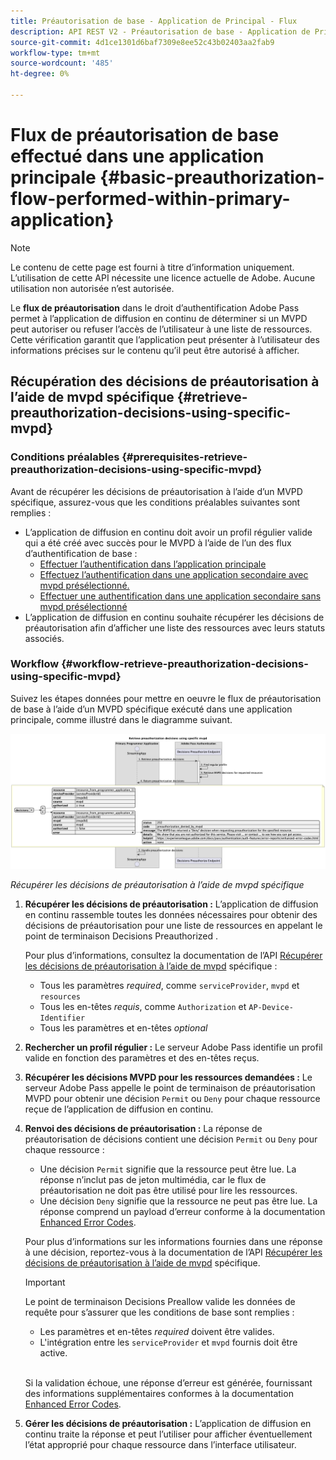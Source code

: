 ```yaml
---
title: Préautorisation de base - Application de Principal - Flux
description: API REST V2 - Préautorisation de base - Application de Principal - Flux
source-git-commit: 4d1ce1301d6baf7309e8ee52c43b02403aa2fab9
workflow-type: tm+mt
source-wordcount: '485'
ht-degree: 0%

---
```



# Flux de préautorisation de base effectué dans une application principale {#basic-preauthorization-flow-performed-within-primary-application}

>[!NOTE]
>
> Le contenu de cette page est fourni à titre d’information uniquement. L’utilisation de cette API nécessite une licence actuelle de Adobe. Aucune utilisation non autorisée n’est autorisée.

Le **flux de préautorisation** dans le droit d’authentification Adobe Pass permet à l’application de diffusion en continu de déterminer si un MVPD peut autoriser ou refuser l’accès de l’utilisateur à une liste de ressources. Cette vérification garantit que l’application peut présenter à l’utilisateur des informations précises sur le contenu qu’il peut être autorisé à afficher.

## Récupération des décisions de préautorisation à l’aide de mvpd spécifique {#retrieve-preauthorization-decisions-using-specific-mvpd}

### Conditions préalables {#prerequisites-retrieve-preauthorization-decisions-using-specific-mvpd}

Avant de récupérer les décisions de préautorisation à l’aide d’un MVPD spécifique, assurez-vous que les conditions préalables suivantes sont remplies :

* L’application de diffusion en continu doit avoir un profil régulier valide qui a été créé avec succès pour le MVPD à l’aide de l’un des flux d’authentification de base :
   * [Effectuer l’authentification dans l’application principale](../basic-flows/rest-api-v2-basic-authentication-primary-application-flow.md)
   * [Effectuez l’authentification dans une application secondaire avec mvpd présélectionné.](../basic-flows/rest-api-v2-basic-authentication-secondary-application-flow.md)
   * [Effectuer une authentification dans une application secondaire sans mvpd présélectionné](../basic-flows/rest-api-v2-basic-authentication-secondary-application-flow.md)
* L’application de diffusion en continu souhaite récupérer les décisions de préautorisation afin d’afficher une liste des ressources avec leurs statuts associés.

### Workflow {#workflow-retrieve-preauthorization-decisions-using-specific-mvpd}

Suivez les étapes données pour mettre en oeuvre le flux de préautorisation de base à l’aide d’un MVPD spécifique exécuté dans une application principale, comme illustré dans le diagramme suivant.

![Récupérer les décisions de préautorisation à l’aide de mvpd spécifique](../../../assets/rest-api-v2/flows/basic-flows/rest-api-v2-retrieve-preauthorization-decisions-within-primary-application-using-specific-mvpd.png)

*Récupérer les décisions de préautorisation à l’aide de mvpd spécifique*

1. **Récupérer les décisions de préautorisation :** L’application de diffusion en continu rassemble toutes les données nécessaires pour obtenir des décisions de préautorisation pour une liste de ressources en appelant le point de terminaison Decisions Preauthorized .

   Pour plus d’informations, consultez la documentation de l’API [Récupérer les décisions de préautorisation à l’aide de mvpd](../../apis/decisions-apis/rest-api-v2-decisions-apis-retrieve-preauthorization-decisions-using-specific-mvpd.md) spécifique :
   * Tous les paramètres _required_, comme `serviceProvider`, `mvpd` et `resources`
   * Tous les en-têtes _requis_, comme `Authorization` et `AP-Device-Identifier`
   * Tous les paramètres et en-têtes _optional_

1. **Rechercher un profil régulier :** Le serveur Adobe Pass identifie un profil valide en fonction des paramètres et des en-têtes reçus.

1. **Récupérer les décisions MVPD pour les ressources demandées :** Le serveur Adobe Pass appelle le point de terminaison de préautorisation MVPD pour obtenir une décision `Permit` ou `Deny` pour chaque ressource reçue de l’application de diffusion en continu.

1. **Renvoi des décisions de préautorisation :** La réponse de préautorisation de décisions contient une décision `Permit` ou `Deny` pour chaque ressource :
   * Une décision `Permit` signifie que la ressource peut être lue. La réponse n’inclut pas de jeton multimédia, car le flux de préautorisation ne doit pas être utilisé pour lire les ressources.
   * Une décision `Deny` signifie que la ressource ne peut pas être lue. La réponse comprend un payload d’erreur conforme à la documentation [Enhanced Error Codes](../../../enhanced-error-codes.md).

   Pour plus d’informations sur les informations fournies dans une réponse à une décision, reportez-vous à la documentation de l’API [Récupérer les décisions de préautorisation à l’aide de mvpd](../../apis/decisions-apis/rest-api-v2-decisions-apis-retrieve-preauthorization-decisions-using-specific-mvpd.md) spécifique.

   >[!IMPORTANT]
   >
   > Le point de terminaison Decisions Preallow valide les données de requête pour s’assurer que les conditions de base sont remplies :
   >
   > * Les paramètres et en-têtes _required_ doivent être valides.
   > * L&#39;intégration entre les `serviceProvider` et `mvpd` fournis doit être active.
   >
   > <br/>
   > 
   > Si la validation échoue, une réponse d’erreur est générée, fournissant des informations supplémentaires conformes à la documentation [Enhanced Error Codes](../../../enhanced-error-codes.md).

1. **Gérer les décisions de préautorisation :** L’application de diffusion en continu traite la réponse et peut l’utiliser pour afficher éventuellement l’état approprié pour chaque ressource dans l’interface utilisateur.
